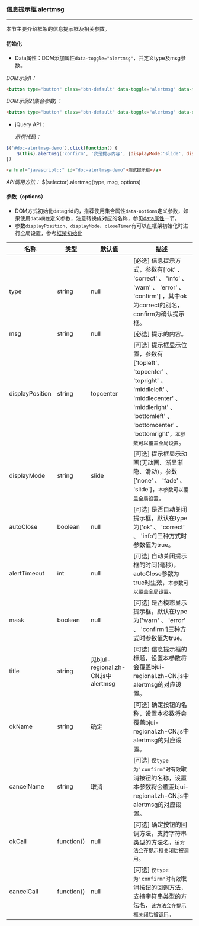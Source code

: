 ### 信息提示框 alertmsg
***
本节主要介绍框架的信息提示框及相关参数。
#### 初始化
* Data属性：DOM添加属性`data-toggle="alertmsg"`，并定义type及msg参数。

 *DOM示例1：*
 ```html
<button type="button" class="btn-default" data-toggle="alertmsg" data-msg="我是一个信息提示" data-type="info">我是信息提示</button>
```
*DOM示例2(集合参数)：*
```html
<button type="button" class="btn-default" data-toggle="alertmsg" data-options="{msg:'我是错误提示', type:'error'}">我是错误提示&lt;/button>
```
* jQuery API：

  *示例代码：*
```js
$('#doc-alertmsg-demo').click(function() {
    $(this).alertmsg('confirm', '我是提示内容', {displayMode:'slide', displayPosition:'bottomcenter', okName:'Yes', cancelName:'no', title:'我是提示标题'})
})
```
```html
<a href="javascript:;" id="doc-alertmsg-demo">测试提示框</a>
```
 *API调用方法：*
      $(selector).alertmsg(type, msg, options)
#### 参数（options）
* DOM方式初始化datagrid的，推荐使用集合属性`data-options`定义参数，如果使用`data属性`定义参数，注意转换成对应的名称，参见[data属性](../datashu_xing.md)一节。
* 参数`displayPosition`、`displayMode`、`closeTimer`有可以在框架初始化时进行全局设置，参考[框架初始化](../kuang_jia_chu_shi_hua.md)

| 名称 | 类型 | 默认值 | 描述 |
| -- | -- | -- | -- |
| type | string | null | [必选] 信息提示方式，参数有['ok' 、 'correct' 、 'info' 、 'warn'  、 'error'  、 'confirm'] ，其中ok为correct的别名，confirm为确认提示框。 |
| msg | string | null | [必选] 提示的内容。 |
| displayPosition | string | topcenter | [可选] 提示框显示位置，参数有['topleft'、 'topcenter' 、 'topright' 、 'middleleft' 、 'middlecenter' 、 'middleright' 、 'bottomleft' 、 'bottomcenter' 、 'bottomright'，`本参数可以覆盖全局设置`。 |
| displayMode | string | slide | [可选] 提示框显示动画(无动画、渐显渐隐、滑动)，参数['none' 、 'fade' 、 'slide']，`本参数可以覆盖全局设置`。 |
| autoClose | boolean | null | [可选] 是否自动关闭提示框，默认在type为['ok' 、 'correct' 、 'info']三种方式时参数值为true。 |
| alertTimeout | int | null | [可选] 自动关闭提示框的时间(毫秒)，autoClose参数为true时生效，`本参数可以覆盖全局设置`。 |
|mask | boolean | null | [可选] 是否模态显示提示框，默认在type为['warn'  、 'error'  、 'confirm']三种方式时参数值为true。 |
| title | string | 见bjui-regional.zh-CN.js中alertmsg | [可选] 信息提示框的标题，设置本参数将会覆盖bjui-regional.zh-CN.js中alertmsg的对应设置。 |
| okName | string | 确定 | [可选] 确定按钮的名称，设置本参数将会覆盖bjui-regional.zh-CN.js中alertmsg的对应设置。 |
| cancelName | string | 取消 | [可选] `仅type为'confirm'时有效`取消按钮的名称，设置本参数将会覆盖bjui-regional.zh-CN.js中alertmsg的对应设置。 |
| okCall | function() | null | [可选] 确定按钮的回调方法，支持字符串类型的方法名，`该方法会在提示框关闭后被调用`。 |
| cancelCall | function() | null | [可选] `仅type为'confirm'时有效`取消按钮的回调方法，支持字符串类型的方法名，`该方法会在提示框关闭后被调用`。 |
